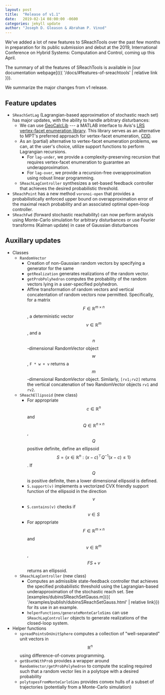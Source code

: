```yaml
---
layout: post
title:  "Release of v1.1"
date:   2019-02-14 08:00:00 -0600
categories: jekyll update
author: "Joseph D. Gleason & Abraham P. Vinod"
---
```


We've added a lot of new features to SReachTools over the past few months in
preparation for its public submission and debut at the 2019, International 
Conference on Hybrid Systems: Computation and Control, coming up this April.

The summary of all the features of SReachTools is available in [our
documentation webpage]({{ '/docs/#features-of-sreachtools' | relative link }}).

We summarize the major changes from v1 release.

## Feature updates
- `SReachSetLag` (Lagrangian-based approximation of stochastic reach set) has
  major updates, with the ability to handle arbitrary disturbances:
    - We can use [GeoCalcLib](https://github.com/worc4021/GeoCalcLib) --- a
      MATLAB interface to Avis's [LRS vertex-facet enumeration
      library](http://cgm.cs.mcgill.ca/~avis/C/lrs.html). This library serves as
      an alternative to MPT's preferred approach for vertex-facet enumeration,
      [CDD](https://www.inf.ethz.ch/personal/fukudak/cdd_home/index.html).
    - As an (partial) alternative to vertex-facet enumeration problems, we
      can, at the user's choice, utilize support functions to perform Lagrangian
      recursions. 
        - For `lag-under`, we provide a complexity-preserving recursion that
          requires vertex-facet enumeration to guarantee an underapproximation. 
        - For `lag-over`, we provide a recursion-free overapproximation using
          robust linear programming.
    - `SReachLagController` synthesizes a set-based feedback controller that
      achieves the desired probabilistic threshold.
- `SReachPoint` has a new method `voronoi-open` that provides a
  probabilistically enforced upper bound on overapproximation error of the
  maximal reach probability and an associated optimal open-loop controller.
- `SReachFwd` (forward stochastic reachability) can now perform analysis using
  Monte-Carlo simulation for arbitrary disturbances or use Fourier transforms
  (Kalman update) in case of Gaussian disturbances

## Auxillary updates

- Classes
    - `RandomVector`
        - Creation of non-Gaussian random vectors by specifying a generator for
          the same
        - `getRealization` generates realizations of the random vector.
        - `getProbPolyhedron` computes the probability of the random vectors
          lying in a user-specified polyhedron.
        - Affine transformation of random vectors and vertical concatentation of
          random vectors now permitted. Specifically, for a matrix $$F\in
          \mathbb{R}^{m\times n}$$, a deterministic vector $$v\in
          \mathbb{R}^m$$, and a $$n$$-dimensional RandomVector object $$w$$,
          `F * w + v` returns a $$m$$-dimensional RandomVector object.
          Similarly, `[rv1;rv2]` returns the vertical concatenation of two
          RandomVector objects `rv1` and `rv2`.
    - `SReachEllipsoid` (new class)
        - For appropriate $$c\in \mathbb{R}^n$$ and $$Q\in \mathbb{R}^{n\times
          n}$$, $$Q$$ positive definite, define an ellipsoid $$S = \{ x \in
          \mathbb{R}^{n} : (x - c)^\top Q^{-1} (x - c) \leq 1 \}$$. If $$Q$$ is
          positive definite, then a lower dimensional ellipsoid is defined.
        - `S.support(v)` implements a vectorized CVX friendly support
          function of the ellipsoid in the direction $$v$$
        - `S.contains(v)` checks if $$ v\in S$$
        - For appropriate $$F\in \mathbb{R}^{m\times n}$$ and $$v\in
          \mathbb{R}^{m}$$, $$F S + v$$ returns an ellipsoid.
    - `SReachLagController` (new class)
        - Computes an admissible state-feedback controller that achieves the
          specified probabilistic threshold using the Lagrangian-based
          underapproximation of the stochastic reach set. See
          [examples/dubinsSReachSetGauss.m]({{ '/examples/publish/dubinsSReachSetGauss.html' | relative link}}) 
          for its use in an example.
        - `helperFunctions/generateMonteCarloSims` can use `SReachLagController`
          objects to generate realizations of the closed-loop system.
- Helper functions
    - `spreadPointsOnUnitSphere` computes a collection of "well-separated" unit
      vectors in $$\mathbb{R}^n$$ using difference-of-convex programming.
    - `getBsetWithProb` provides a wrapper around
      `RandomVector/getProbPolyhedron` to compute the scaling required such that
      a random vector lies in a polytope with a desired probability
    - `polytopesFromMonteCarloSims` provides convex hulls of a subset of
      trajectories (potentially from a Monte-Carlo simulation)
